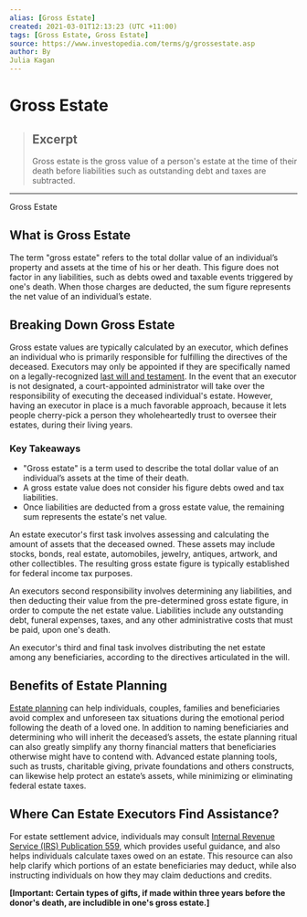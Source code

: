 ```yaml
---
alias: [Gross Estate]
created: 2021-03-01T12:13:23 (UTC +11:00)
tags: [Gross Estate, Gross Estate]
source: https://www.investopedia.com/terms/g/grossestate.asp
author: By
Julia Kagan
---
```


# Gross Estate

> ## Excerpt
> Gross estate is the gross value of a person's estate at the time of their death before liabilities such as outstanding debt and taxes are subtracted.

---

Gross Estate
## What is Gross Estate

The term "gross estate" refers to the total dollar value of an individual’s property and assets at the time of his or her death. This figure does not factor in any liabilities, such as debts owed and taxable events triggered by one's death. When those charges are deducted, the sum figure represents the net value of an individual’s estate.

## Breaking Down Gross Estate

Gross estate values are typically calculated by an executor, which defines an individual who is primarily responsible for fulfilling the directives of the deceased. Executors may only be appointed if they are specifically named on a legally-recognized [last will and testament](https://www.investopedia.com/terms/l/last-will-and-testament.asp). In the event that an executor is not designated, a court-appointed administrator will take over the responsibility of executing the deceased individual's estate. However, having an executor in place is a much favorable approach, because it lets people cherry-pick a person they wholeheartedly trust to oversee their estates, during their living years.

### Key Takeaways

-   "Gross estate" is a term used to describe the total dollar value of an individual’s assets at the time of their death.
-   A gross estate value does not consider his figure debts owed and tax liabilities. 
-   Once liabilities are deducted from a gross estate value, the remaining sum represents the estate's net value.

An estate executor's first task involves assessing and calculating the amount of assets that the deceased owned. These assets may include stocks, bonds, real estate, automobiles, jewelry, antiques, artwork, and other collectibles. The resulting gross estate figure is typically established for federal income tax purposes.

An executors second responsibility involves determining any liabilities, and then deducting their value from the pre-determined gross estate figure, in order to compute the net estate value. Liabilities include any outstanding debt, funeral expenses, taxes, and any other administrative costs that must be paid, upon one's death.

An executor's third and final task involves distributing the net estate among any beneficiaries, according to the directives articulated in the will.

## Benefits of Estate Planning

[Estate planning](https://www.investopedia.com/terms/e/estateplanning.asp) can help individuals, couples, families and beneficiaries avoid complex and unforeseen tax situations during the emotional period following the death of a loved one. In addition to naming beneficiaries and determining who will inherit the deceased’s assets, the estate planning ritual can also greatly simplify any thorny financial matters that beneficiaries otherwise might have to contend with. Advanced estate planning tools, such as trusts, charitable giving, private foundations and others constructs, can likewise help protect an estate’s assets, while minimizing or eliminating federal estate taxes.

## Where Can Estate Executors Find Assistance?

For estate settlement advice, individuals may consult [Internal Revenue Service (IRS) Publication 559](https://www.investopedia.com/terms/i/irs-pub-908.asp), which provides useful guidance, and also helps individuals calculate taxes owed on an estate. This resource can also help clarify which portions of an estate beneficiaries may deduct, while also instructing individuals on how they may claim deductions and credits.

**\[Important: Certain types of gifts, if made within three years before the donor's death, are includible in one's gross estate.\]**
